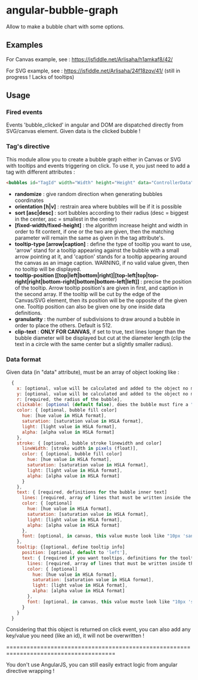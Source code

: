 # angular-bubble-graph
Allow to make a bubble chart with some options.

## Examples

For Canvas example, see : https://jsfiddle.net/Arlisaha/h1amkaf8/42/

For SVG example, see : https://jsfiddle.net/Arlisaha/24f18zqv/41/ (still in progress ! Lacks of tooltips)

## Usage

### Fired events

Events 'bubble_clicked' in angular and DOM are dispatched directly from SVG/canvas element. Given data is the clicked bubble !

### Tag's directive

This module allow you to create a bubble graph either in Canvas or SVG with tooltips and events triggering on click.
To use it, you just need to add a tag with different attributes : 
```html
<bubbles id="TagId" width="Width" height="Height" data="ControllerData" [randomize] [orientation="h"] [sort="desc"] [fixed-width] [tooltip-type="arrow"] [tooltip-position="top"]></bubbles>
```

* **randomize** : give random direction when generating bubbles coordinates
* **orientation [h|v]** : restrain area where bubbles will be if it is possible
* **sort [asc|desc]** : sort bubbles according to their radius (desc = biggest in the center, asc = smallest in the center)
* **[fixed-width/fixed-height]** : the algorithm increase height and width in order to fit content, if one or the two are given, then the matching parameter will remain the same as given in the tag attribute's.
* **tooltip-type [arrow|caption]** : define the type of tooltip you want to use, 'arrow' stand for a tooltip appearing against the bubble with a small arrow pointing at it, and 'caption' stands for a tooltip appearing around the canvas as an image caption. WARNING, if no valid value given, then no tooltip will be displayed.
* **tooltip-position [[top|left|bottom|right]|[top-left|top|top-right|right|bottom-right|bottom|bottom-left|left]]** : precise the position of the tooltip. Arrow tooltip position's are given in first, and caption in the second array. If the tooltip will be cut by the edge of the Canvas/SVG element, then its position will be the opposite of the given one. Tooltip position can also be given one by one inside data definitions.
* **granularity** : the number of subdivisions to draw around a bubble in order to place the others. Default is 512.
* **clip-text** : **ONLY FOR CANVAS**, if set to true, text lines longer than the bubble diameter will be displayed but cut at the diameter length (clip the text in a circle with the same center but a slightly smaller radius).

### Data format

Given data (in "data" attribute), must be an array of object looking like :

```javascript
  { 
    x: [optional, value will be calculated and added to the object no matter what], 
    y: [optional, value will be calculated and added to the object no matter what], 
    r: [required, the radius of the bubble],
    clickable: [optional (default false), does the bubble must fire a "bubble_clicked" event ?],
    color: { [optional, bubble fill color]
      hue: [hue value in HSLA format], 
      saturation: [saturation value in HSLA format], 
      light: [light value in HSLA format],
      alpha: [alpha value in HSLA format]
    },
    stroke: { [optional, bubble stroke linewidth and color]
      lineWidth: [stroke width in pixels (float)],
      color: { [optional, bubble fill color]
        hue: [hue value in HSLA format], 
        saturation: [saturation value in HSLA format], 
        light: [light value in HSLA format],
        alpha: [alpha value in HSLA format]
      }
    },
    text: { [required, definitions for the bubble inner text]
      lines: [required, array of lines that must be written inside the bubble],
      color: { [optional]
        hue: [hue value in HSLA format], 
        saturation: [saturation value in HSLA format], 
        light: [light value in HSLA format],
        alpha: [alpha value in HSLA format]
      },
      font: [optional, in canvas, this value muste look like "10px 'sans serif'" when in SVG it must be an object like "{size: 10, family: 'sans serif'}"]
    }, 
    tooltip: {[optional, define tooltip info]
      position: [optional, default to 'left'],
      text: { [required if you want tooltips, definitions for the tooltip inner text]
        lines: [required, array of lines that must be written inside the bubble],
        color: { [optional]
          hue: [hue value in HSLA format], 
          saturation: [saturation value in HSLA format], 
          light: [light value in HSLA format],
          alpha: [alpha value in HSLA format]
        },
        font: [optional, in canvas, this value muste look like "10px 'sans serif'" when in SVG it must be an object like "{size: 10, family: 'sans serif'}"]
      }
    }
  }
```
Considering that this object is returned on click event, you can also add any key/value you need (like an id), it will not be overwritten !

======================================================================================

You don't use AngularJS, you  can still easily extract logic from angular directive wrapping !
